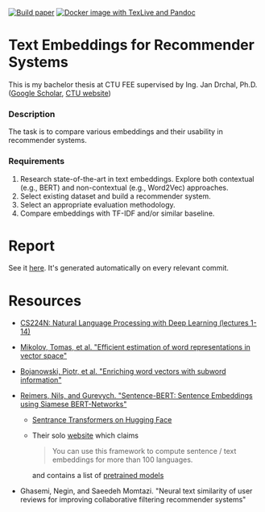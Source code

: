 [![Build paper](https://github.com/tmscer/text-embeddings-for-recommenders/actions/workflows/paper.yml/badge.svg)](https://github.com/tmscer/text-embeddings-for-recommenders/actions/workflows/paper.yml)
[![Docker image with TexLive and Pandoc](https://github.com/tmscer/text-embeddings-for-recommenders/actions/workflows/paper-docker.yml/badge.svg)](https://github.com/tmscer/text-embeddings-for-recommenders/actions/workflows/paper-docker.yml)

# Text Embeddings for Recommender Systems

This is my bachelor thesis at CTU FEE supervised by Ing. Jan Drchal, Ph.D. ([Google Scholar](https://scholar.google.cz/citations?user=JL9IGwcAAAAJ), [CTU website](https://cs.felk.cvut.cz/en/people/drchajan))

### Description

The task is to compare various embeddings and their usability in recommender systems.

### Requirements

1. Research state-of-the-art in text embeddings. Explore both contextual (e.g., BERT) and non-contextual (e.g., Word2Vec) approaches.
2. Select existing dataset and build a recommender system.
3. Select an appropriate evaluation methodology.
4. Compare embeddings with TF-IDF and/or similar baseline.

# Report

See it [here](https://f35ba6fb-bthe.s3.eu-west-1.amazonaws.com/paper.pdf). It's generated automatically on every relevant commit.

# Resources

- [CS224N: Natural Language Processing with Deep Learning (lectures 1-14)](http://web.stanford.edu/class/cs224n/)
- [Mikolov, Tomas, et al. "Efficient estimation of word representations in vector space"](https://arxiv.org/abs/1301.3781)
- [Bojanowski, Piotr, et al. "Enriching word vectors with subword information" ](https://arxiv.org/abs/1607.04606)
- [Reimers, Nils, and Gurevych. "Sentence-BERT: Sentence Embeddings using Siamese BERT-Networks"](https://arxiv.org/pdf/1908.10084.pdf)

  - [Sentrance Transformers on Hugging Face](https://huggingface.co/sentence-transformers)
  - Their solo [website](https://www.sbert.net/)
    which claims

    > You can use this framework to compute sentence / text embeddings for more than 100 languages.

    and contains a list of [pretrained models](https://www.sbert.net/docs/pretrained_models.html#sentence-embedding-models/)

- Ghasemi, Negin, and Saeedeh Momtazi. "Neural text similarity of user reviews for improving collaborative filtering recommender systems"
